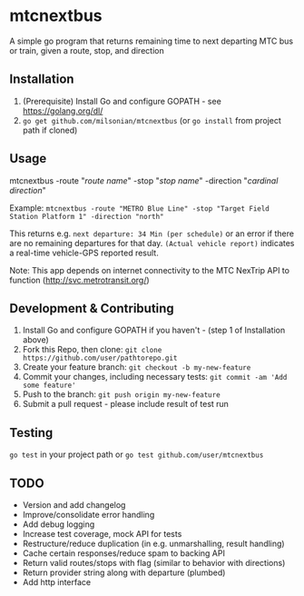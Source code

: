 # mtcnextbus

A simple go program that returns remaining time to next departing MTC bus or train, given a route, stop, and direction

## Installation

1. (Prerequisite) Install Go and configure GOPATH - see https://golang.org/dl/
2. `go get github.com/milsonian/mtcnextbus` (or `go install` from project path if cloned)

## Usage

mtcnextbus -route "*route name*" -stop "*stop name*" -direction "*cardinal direction*"

Example:  `mtcnextbus -route "METRO Blue Line" -stop "Target Field Station Platform 1" -direction "north"`

This returns e.g. `next departure: 34 Min (per schedule)` or an error if there are no remaining departures for that day.  `(Actual vehicle report)` indicates a real-time vehicle-GPS reported result.

Note: This app depends on internet connectivity to the MTC NexTrip API to function (http://svc.metrotransit.org/)

## Development & Contributing
1. Install Go and configure GOPATH if you haven't - (step 1 of Installation above)
2. Fork this Repo, then clone: `git clone https://github.com/user/pathtorepo.git`
3. Create your feature branch: `git checkout -b my-new-feature`
4. Commit your changes, including necessary tests: `git commit -am 'Add some feature'`
5. Push to the branch: `git push origin my-new-feature`
6. Submit a pull request - please include result of test run

## Testing
`go test` in your project path or `go test github.com/user/mtcnextbus`

## TODO

* Version and add changelog
* Improve/consolidate error handling
* Add debug logging
* Increase test coverage, mock API for tests
* Restructure/reduce duplication (in e.g. unmarshalling, result handling)
* Cache certain responses/reduce spam to backing API
* Return valid routes/stops with flag (similar to behavior with directions)
* Return provider string along with departure (plumbed)
* Add http interface
